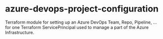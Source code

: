 # azure-devops-project-configuration

Terraform module for setting up an Azure DevOps Team, Repo, Pipeline, ... for one Terraform ServicePrincipal used to manage a part of the Azure Infrastructure.